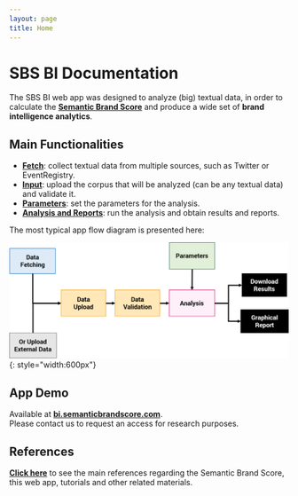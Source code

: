 ```yaml
---
layout: page
title: Home
---
```


# SBS BI Documentation

The SBS BI web app was designed to analyze (big) textual data, in order to calculate the <a href="https://semanticbrandscore.com" target="_blank">**Semantic Brand Score**</a> and produce a wide set of **brand intelligence analytics**.

## Main Functionalities

- [**Fetch**](fetch.md): collect textual data from multiple sources, such as Twitter or EventRegistry.
- [**Input**](upload.md): upload the corpus that will be analyzed (can be any textual data) and validate it.
- [**Parameters**](param.md): set the parameters for the analysis.
- [**Analysis and Reports**](analysis.md): run the analysis and obtain results and reports.

The most typical app flow diagram is presented here:

![Flow](images/diagram.png){: style="width:600px"}

## App Demo
Available at <a href="https://bi.semanticbrandscore.com" target="_blank">**bi.semanticbrandscore.com**</a>.<br> 
Please contact us to request an access for research purposes.

## References

<a href="https://semanticbrandscore.com/articles/sbsarticles.html" target="_blank">**Click here**</a> to see the main references regarding the Semantic Brand Score, this web app, tutorials and other related materials.
